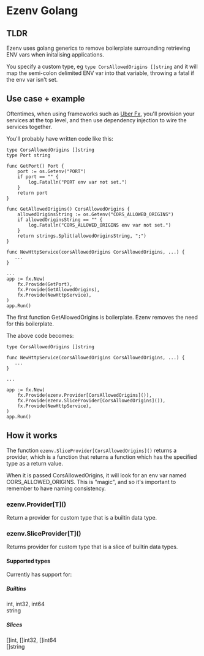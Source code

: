 # Ezenv Golang

## TLDR

Ezenv uses golang generics to remove boilerplate surrounding retrieving ENV vars when initalising applications.

You specify a custom type, eg `type CorsAllowedOrigins []string` and it will map the semi-colon delimited ENV var 
into that variable, throwing a fatal if the env var isn't set.

## Use case + example

Oftentimes, when using frameworks such as [Uber Fx](https://github.com/uber-go/fx), you'll provision your services 
at the top level, and then use dependency injection to wire the services together.

You'll probably have written code like this:

```
type CorsAllowedOrigins []string
type Port string

func GetPort() Port {
    port := os.Getenv("PORT")
    if port == "" {
        log.Fatalln("PORT env var not set.")
    }
    return port
}

func GetAllowedOrigins() CorsAllowedOrigins {
    allowedOriginsString := os.Getenv("CORS_ALLOWED_ORIGINS")
    if allowedOriginsString == "" {
        log.Fatalln("CORS_ALLOWED_ORIGINS env var not set.")
    }
    return strings.Split(allowedOriginsString, ";")
}

func NewHttpService(corsAllowedOrigins CorsAllowedOrigins, ...) {
   ...
}

...
app := fx.New(
    fx.Provide(GetPort),
    fx.Provide(GetAllowedOrigins),
    fx.Provide(NewHttpService),
)
app.Run()

```

The first function GetAllowedOrigins is boilerplate. Ezenv removes the need for this boilerplate.

The above code becomes:

```
type CorsAllowedOrigins []string

func NewHttpService(corsAllowedOrigins CorsAllowedOrigins, ...) {
   ...
}

...

app := fx.New(
    fx.Provide(ezenv.Provider[CorsAllowedOrigins]()),
    fx.Provide(ezenv.SliceProvider[CorsAllowedOrigins]()),
    fx.Provide(NewHttpService),
)
app.Run()

```

## How it works

The function `ezenv.SliceProvider[CorsAllowedOrigins]()` returns a provider, which is a function that returns a 
function which has the specified type as a return value.

When it is passed CorsAllowedOrigins, it will look for an env var named CORS_ALLOWED_ORIGINS. This is "magic", and so 
it's important to remember to have naming consistency.

### ezenv.Provider\[T\]()

Return a provider for custom type that is a builtin data type.

### ezenv.SliceProvider\[T\]()

Returns provider for custom type that is a slice of builtin data types.

#### Supported types

Currently has support for:

##### Builtins

int, int32, int64   
string

##### Slices

[]int, []int32, []int64   
[]string